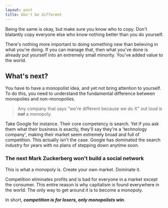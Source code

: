 ```yaml
---
layout: post
title: Don't be different
---
```


Being the same is okay, but make sure you know who to copy. Don't blatantly copy everyone else who know nothing better than you do yourself.

There's nothing more important to doing something new than believing in what you're doing. If you can manage that, then what you've done is already put yourself into an extremely small minority. You've added value to the world.

## What's next?

You have to have a monopolist idea, and yet not bring attention to yourself. To do this, you need to understand the fundamental difference between monopolies and non-monopolies.

> Any company that says "we're different because we do X" out loud is ***not*** a monopoly.

Take Google for instance. Their core competency is search. Yet if you ask them what their business is exactly, they'll say they're a 'technology company', making their market seem extremely broad and full of competition. This actually isn't the case. Google has dominated the search industry for years with no plans of stepping down anytime soon.

### The next Mark Zuckerberg won't build a social network

This is what a monopoly is. Create your own market. Dominate it.

Competition eliminates profits and is bad for everyone in a market except the consumer. This entire reason is why capitalism is found everywhere in the world. The only way to get around it is to become a monopoly.

In short, ***competition is for losers, only monopolists win***.